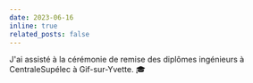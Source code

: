 ```yaml
---
date: 2023-06-16
inline: true
related_posts: false
---
```


J'ai assisté à la cérémonie de remise des diplômes ingénieurs à CentraleSupélec à Gif-sur-Yvette. :mortar_board:
